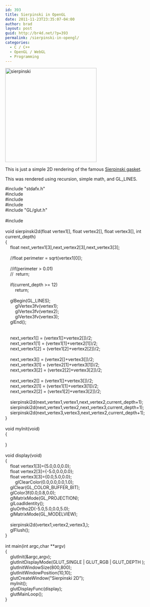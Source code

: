 ```yaml
---
id: 393
title: Sierpinski in OpenGL
date: 2011-11-23T23:35:07-04:00
author: brad
layout: post
guid: http://br4d.net/?p=393
permalink: /sierpinski-in-opengl/
categories:
  - C / C++
  - OpenGL / WebGL
  - Programming
---
```

[<img src="/images/2015/01/sierpinski-292x300.png" alt="sierpinski" width="292" height="300" class="alignleft size-medium wp-image-394" srcset="/images/2015/01/sierpinski-292x300.png 292w, /images/2015/01/sierpinski.png 489w" sizes="(max-width: 292px) 100vw, 292px" />](/images/2015/01/sierpinski.png)

This is just a simple 2D rendering of the famous [Sierpinski gasket](http://www.wolframalpha.com/input/?i=sierpinski+gasket&a=*C.sierpinski+gasket-_*Formula.dflt-&f2=11&f=SierpinskiGasket.n_11&x=10&y=7).

This was rendered using recursion, simple math, and GL_LINES.

<!--more-->

<div class="codecolorer-container cpp default">
  <div class="cpp codecolorer">
    <span class="co2">#include "stdafx.h"</span><br /> <span class="co2">#include <stdio.h></span><br /> <span class="co2">#include <stdlib.h></span><br /> <span class="co2">#include <math.h></span><br /> <span class="co2">#include "GL/glut.h"</span><br /> &nbsp;<br /> <span class="co2">#include<GL/glut.h></span><br /> &nbsp;<br /> <span class="kw4">void</span> sierpinski2d<span class="br0">&#40;</span><span class="kw4">float</span> vertex1<span class="br0">&#91;</span><span class="br0">&#93;</span>, <span class="kw4">float</span> vertex2<span class="br0">&#91;</span><span class="br0">&#93;</span>, <span class="kw4">float</span> vertex3<span class="br0">&#91;</span><span class="br0">&#93;</span>, <span class="kw4">int</span> current_depth<span class="br0">&#41;</span><br /> <span class="br0">&#123;</span><br /> &nbsp; &nbsp; <span class="kw4">float</span> next_vertex1<span class="br0">&#91;</span><span class="nu0">3</span><span class="br0">&#93;</span>,next_vertex2<span class="br0">&#91;</span><span class="nu0">3</span><span class="br0">&#93;</span>,next_vertex3<span class="br0">&#91;</span><span class="nu0">3</span><span class="br0">&#93;</span><span class="sy4">;</span><br /> &nbsp;<br /> &nbsp; &nbsp; <span class="co1">//float perimeter = sqrt(vertex1[0]);</span><br /> &nbsp;<br /> &nbsp; &nbsp; <span class="co1">//if(perimeter > 0.01)</span><br /> &nbsp; &nbsp; <span class="co1">//&nbsp; return;</span><br /> &nbsp;<br /> &nbsp; &nbsp; <span class="kw1">if</span><span class="br0">&#40;</span>current_depth <span class="sy1">>=</span> <span class="nu0">12</span><span class="br0">&#41;</span><br /> &nbsp; &nbsp; &nbsp; &nbsp; <span class="kw1">return</span><span class="sy4">;</span><br /> &nbsp;<br /> &nbsp; &nbsp; glBegin<span class="br0">&#40;</span>GL_LINES<span class="br0">&#41;</span><span class="sy4">;</span><br /> &nbsp; &nbsp; &nbsp; &nbsp; glVertex3fv<span class="br0">&#40;</span>vertex1<span class="br0">&#41;</span><span class="sy4">;</span><br /> &nbsp; &nbsp; &nbsp; &nbsp; glVertex3fv<span class="br0">&#40;</span>vertex2<span class="br0">&#41;</span><span class="sy4">;</span><br /> &nbsp; &nbsp; &nbsp; &nbsp; glVertex3fv<span class="br0">&#40;</span>vertex3<span class="br0">&#41;</span><span class="sy4">;</span><br /> &nbsp; &nbsp; glEnd<span class="br0">&#40;</span><span class="br0">&#41;</span><span class="sy4">;</span><br /> &nbsp;<br /> &nbsp;<br /> &nbsp; &nbsp; next_vertex1<span class="br0">&#91;</span><span class="nu0"></span><span class="br0">&#93;</span> <span class="sy1">=</span> <span class="br0">&#40;</span>vertex1<span class="br0">&#91;</span><span class="nu0"></span><span class="br0">&#93;</span><span class="sy2">+</span>vertex2<span class="br0">&#91;</span><span class="nu0"></span><span class="br0">&#93;</span><span class="br0">&#41;</span><span class="sy2">/</span><span class="nu0">2</span><span class="sy4">;</span><br /> &nbsp; &nbsp; next_vertex1<span class="br0">&#91;</span><span class="nu0">1</span><span class="br0">&#93;</span> <span class="sy1">=</span> <span class="br0">&#40;</span>vertex1<span class="br0">&#91;</span><span class="nu0">1</span><span class="br0">&#93;</span><span class="sy2">+</span>vertex2<span class="br0">&#91;</span><span class="nu0">1</span><span class="br0">&#93;</span><span class="br0">&#41;</span><span class="sy2">/</span><span class="nu0">2</span><span class="sy4">;</span><br /> &nbsp; &nbsp; next_vertex1<span class="br0">&#91;</span><span class="nu0">2</span><span class="br0">&#93;</span> <span class="sy1">=</span> <span class="br0">&#40;</span>vertex1<span class="br0">&#91;</span><span class="nu0">2</span><span class="br0">&#93;</span><span class="sy2">+</span>vertex2<span class="br0">&#91;</span><span class="nu0">2</span><span class="br0">&#93;</span><span class="br0">&#41;</span><span class="sy2">/</span><span class="nu0">2</span><span class="sy4">;</span><br /> &nbsp;<br /> &nbsp; &nbsp; next_vertex3<span class="br0">&#91;</span><span class="nu0"></span><span class="br0">&#93;</span> <span class="sy1">=</span> <span class="br0">&#40;</span>vertex2<span class="br0">&#91;</span><span class="nu0"></span><span class="br0">&#93;</span><span class="sy2">+</span>vertex3<span class="br0">&#91;</span><span class="nu0"></span><span class="br0">&#93;</span><span class="br0">&#41;</span><span class="sy2">/</span><span class="nu0">2</span><span class="sy4">;</span><br /> &nbsp; &nbsp; next_vertex3<span class="br0">&#91;</span><span class="nu0">1</span><span class="br0">&#93;</span> <span class="sy1">=</span> <span class="br0">&#40;</span>vertex2<span class="br0">&#91;</span><span class="nu0">1</span><span class="br0">&#93;</span><span class="sy2">+</span>vertex3<span class="br0">&#91;</span><span class="nu0">1</span><span class="br0">&#93;</span><span class="br0">&#41;</span><span class="sy2">/</span><span class="nu0">2</span><span class="sy4">;</span><br /> &nbsp; &nbsp; next_vertex3<span class="br0">&#91;</span><span class="nu0">2</span><span class="br0">&#93;</span> <span class="sy1">=</span> <span class="br0">&#40;</span>vertex2<span class="br0">&#91;</span><span class="nu0">2</span><span class="br0">&#93;</span><span class="sy2">+</span>vertex3<span class="br0">&#91;</span><span class="nu0">2</span><span class="br0">&#93;</span><span class="br0">&#41;</span><span class="sy2">/</span><span class="nu0">2</span><span class="sy4">;</span><br /> &nbsp;<br /> &nbsp; &nbsp; next_vertex2<span class="br0">&#91;</span><span class="nu0"></span><span class="br0">&#93;</span> <span class="sy1">=</span> <span class="br0">&#40;</span>vertex1<span class="br0">&#91;</span><span class="nu0"></span><span class="br0">&#93;</span><span class="sy2">+</span>vertex3<span class="br0">&#91;</span><span class="nu0"></span><span class="br0">&#93;</span><span class="br0">&#41;</span><span class="sy2">/</span><span class="nu0">2</span><span class="sy4">;</span><br /> &nbsp; &nbsp; next_vertex2<span class="br0">&#91;</span><span class="nu0">1</span><span class="br0">&#93;</span> <span class="sy1">=</span> <span class="br0">&#40;</span>vertex1<span class="br0">&#91;</span><span class="nu0">1</span><span class="br0">&#93;</span><span class="sy2">+</span>vertex3<span class="br0">&#91;</span><span class="nu0">1</span><span class="br0">&#93;</span><span class="br0">&#41;</span><span class="sy2">/</span><span class="nu0">2</span><span class="sy4">;</span><br /> &nbsp; &nbsp; next_vertex2<span class="br0">&#91;</span><span class="nu0">2</span><span class="br0">&#93;</span> <span class="sy1">=</span> <span class="br0">&#40;</span>vertex1<span class="br0">&#91;</span><span class="nu0">2</span><span class="br0">&#93;</span><span class="sy2">+</span>vertex3<span class="br0">&#91;</span><span class="nu0">2</span><span class="br0">&#93;</span><span class="br0">&#41;</span><span class="sy2">/</span><span class="nu0">2</span><span class="sy4">;</span><br /> &nbsp;<br /> &nbsp; &nbsp; sierpinski2d<span class="br0">&#40;</span>next_vertex1,vertex1,next_vertex2,current_depth<span class="sy2">+</span><span class="nu0">1</span><span class="br0">&#41;</span><span class="sy4">;</span><br /> &nbsp; &nbsp; sierpinski2d<span class="br0">&#40;</span>next_vertex1,vertex2,next_vertex3,current_depth<span class="sy2">+</span><span class="nu0">1</span><span class="br0">&#41;</span><span class="sy4">;</span><br /> &nbsp; &nbsp; sierpinski2d<span class="br0">&#40;</span>next_vertex3,vertex3,next_vertex2,current_depth<span class="sy2">+</span><span class="nu0">1</span><span class="br0">&#41;</span><span class="sy4">;</span><br /> <span class="br0">&#125;</span><br /> &nbsp;<br /> <span class="kw4">void</span> myInit<span class="br0">&#40;</span><span class="kw4">void</span><span class="br0">&#41;</span><br /> <span class="br0">&#123;</span><br /> &nbsp;<br /> <span class="br0">&#125;</span><br /> &nbsp;<br /> <span class="kw4">void</span> display<span class="br0">&#40;</span><span class="kw4">void</span><span class="br0">&#41;</span><br /> <span class="br0">&#123;</span><br /> &nbsp; &nbsp; <span class="kw4">float</span> vertex1<span class="br0">&#91;</span><span class="nu0">3</span><span class="br0">&#93;</span><span class="sy1">=</span><span class="br0">&#123;</span><span class="nu16">5.0</span>,<span class="nu16">0.0</span>,<span class="nu16">0.0</span><span class="br0">&#125;</span><span class="sy4">;</span><br /> &nbsp; &nbsp; <span class="kw4">float</span> vertex2<span class="br0">&#91;</span><span class="nu0">3</span><span class="br0">&#93;</span><span class="sy1">=</span><span class="br0">&#123;</span><span class="sy2">-</span><span class="nu16">5.0</span>,<span class="nu16">0.0</span>,<span class="nu16">0.0</span><span class="br0">&#125;</span><span class="sy4">;</span><br /> &nbsp; &nbsp; <span class="kw4">float</span> vertex3<span class="br0">&#91;</span><span class="nu0">3</span><span class="br0">&#93;</span><span class="sy1">=</span><span class="br0">&#123;</span><span class="nu16">0.0</span>,<span class="nu16">5.0</span>,<span class="nu16">0.0</span><span class="br0">&#125;</span><span class="sy4">;</span><br /> &nbsp; &nbsp; &nbsp; &nbsp; glClearColor<span class="br0">&#40;</span><span class="nu16">0.0</span>,<span class="nu16">0.0</span>,<span class="nu16">0.0</span>,<span class="nu16">1.0</span><span class="br0">&#41;</span><span class="sy4">;</span><br /> &nbsp; &nbsp; glClear<span class="br0">&#40;</span>GL_COLOR_BUFFER_BIT<span class="br0">&#41;</span><span class="sy4">;</span><br /> &nbsp; &nbsp; glColor3f<span class="br0">&#40;</span><span class="nu16">0.0</span>,<span class="nu16">0.8</span>,<span class="nu16">0.0</span><span class="br0">&#41;</span><span class="sy4">;</span><br /> &nbsp; &nbsp; glMatrixMode<span class="br0">&#40;</span>GL_PROJECTION<span class="br0">&#41;</span><span class="sy4">;</span><br /> &nbsp; &nbsp; glLoadIdentity<span class="br0">&#40;</span><span class="br0">&#41;</span><span class="sy4">;</span><br /> &nbsp; &nbsp; gluOrtho2D<span class="br0">&#40;</span><span class="sy2">-</span><span class="nu16">5.0</span>,<span class="nu16">5.0</span>,<span class="nu16">0.0</span>,<span class="nu16">5.0</span><span class="br0">&#41;</span><span class="sy4">;</span><br /> &nbsp; &nbsp; glMatrixMode<span class="br0">&#40;</span>GL_MODELVIEW<span class="br0">&#41;</span><span class="sy4">;</span><br /> &nbsp;<br /> &nbsp; &nbsp; sierpinski2d<span class="br0">&#40;</span>vertex1,vertex2,vertex3,<span class="nu0"></span><span class="br0">&#41;</span><span class="sy4">;</span><br /> &nbsp; &nbsp; glFlush<span class="br0">&#40;</span><span class="br0">&#41;</span><span class="sy4">;</span><br /> <span class="br0">&#125;</span><br /> &nbsp;<br /> <span class="kw4">int</span> main<span class="br0">&#40;</span><span class="kw4">int</span> argc,<span class="kw4">char</span> <span class="sy2">**</span>argv<span class="br0">&#41;</span><br /> <span class="br0">&#123;</span><br /> &nbsp; &nbsp; glutInit<span class="br0">&#40;</span><span class="sy3">&</span>argc,argv<span class="br0">&#41;</span><span class="sy4">;</span><br /> &nbsp; &nbsp; glutInitDisplayMode<span class="br0">&#40;</span>GLUT_SINGLE <span class="sy3">|</span> GLUT_RGB <span class="sy3">|</span> GLUT_DEPTH <span class="br0">&#41;</span><span class="sy4">;</span><br /> &nbsp; &nbsp; glutInitWindowSize<span class="br0">&#40;</span><span class="nu0">800</span>,<span class="nu0">800</span><span class="br0">&#41;</span><span class="sy4">;</span><br /> &nbsp; &nbsp; glutInitWindowPosition<span class="br0">&#40;</span><span class="nu0">10</span>,<span class="nu0">10</span><span class="br0">&#41;</span><span class="sy4">;</span><br /> &nbsp; &nbsp; glutCreateWindow<span class="br0">&#40;</span><span class="st0">"Sierpinski 2D"</span><span class="br0">&#41;</span><span class="sy4">;</span><br /> &nbsp; &nbsp; myInit<span class="br0">&#40;</span><span class="br0">&#41;</span><span class="sy4">;</span> &nbsp;<br /> &nbsp; &nbsp; glutDisplayFunc<span class="br0">&#40;</span>display<span class="br0">&#41;</span><span class="sy4">;</span><br /> &nbsp; &nbsp; glutMainLoop<span class="br0">&#40;</span><span class="br0">&#41;</span><span class="sy4">;</span><br /> <span class="br0">&#125;</span>
  </div>
</div>